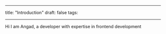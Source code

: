 
---
title: "Introduction"
draft: false
tags:


---
Hi I am Angad, a developer with expertise in frontend development